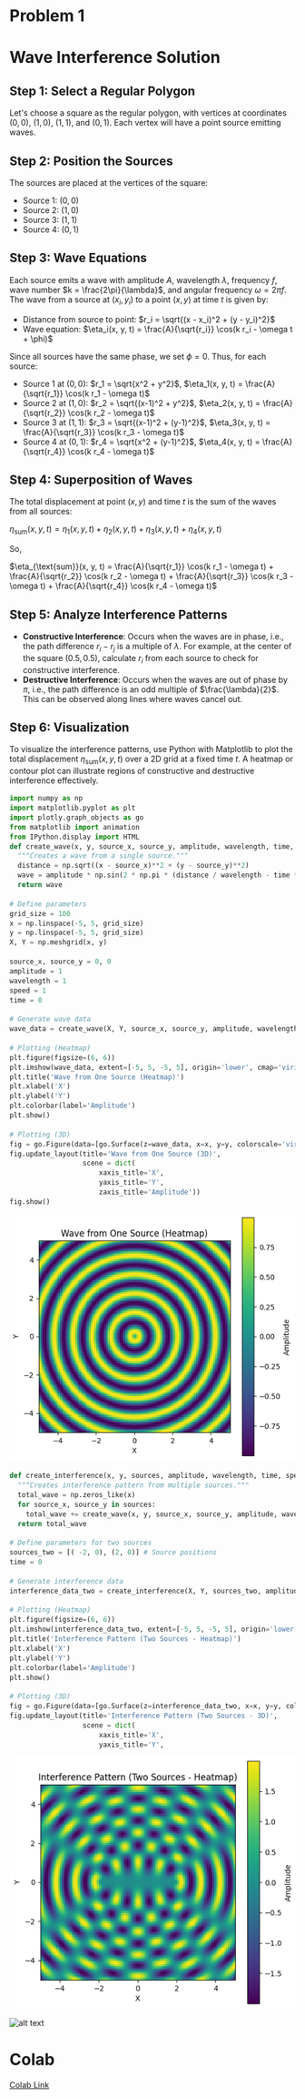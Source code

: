 # Problem 1

# Wave Interference Solution

## Step 1: Select a Regular Polygon
Let's choose a square as the regular polygon, with vertices at coordinates $(0,0)$, $(1,0)$, $(1,1)$, and $(0,1)$. Each vertex will have a point source emitting waves.

## Step 2: Position the Sources
The sources are placed at the vertices of the square:
- Source 1: $(0,0)$
- Source 2: $(1,0)$
- Source 3: $(1,1)$
- Source 4: $(0,1)$

## Step 3: Wave Equations
Each source emits a wave with amplitude $A$, wavelength $\lambda$, frequency $f$, wave number $k = \frac{2\pi}{\lambda}$, and angular frequency $\omega = 2\pi f$. The wave from a source at $(x_i, y_i)$ to a point $(x, y)$ at time $t$ is given by:

- Distance from source to point: $r_i = \sqrt{(x - x_i)^2 + (y - y_i)^2}$
- Wave equation: $\eta_i(x, y, t) = \frac{A}{\sqrt{r_i}} \cos(k r_i - \omega t + \phi)$

Since all sources have the same phase, we set $\phi = 0$. Thus, for each source:
- Source 1 at $(0,0)$: $r_1 = \sqrt{x^2 + y^2}$, $\eta_1(x, y, t) = \frac{A}{\sqrt{r_1}} \cos(k r_1 - \omega t)$
- Source 2 at $(1,0)$: $r_2 = \sqrt{(x-1)^2 + y^2}$, $\eta_2(x, y, t) = \frac{A}{\sqrt{r_2}} \cos(k r_2 - \omega t)$
- Source 3 at $(1,1)$: $r_3 = \sqrt{(x-1)^2 + (y-1)^2}$, $\eta_3(x, y, t) = \frac{A}{\sqrt{r_3}} \cos(k r_3 - \omega t)$
- Source 4 at $(0,1)$: $r_4 = \sqrt{x^2 + (y-1)^2}$, $\eta_4(x, y, t) = \frac{A}{\sqrt{r_4}} \cos(k r_4 - \omega t)$

## Step 4: Superposition of Waves
The total displacement at point $(x, y)$ and time $t$ is the sum of the waves from all sources:

$\eta_{\text{sum}}(x, y, t) = \eta_1(x, y, t) + \eta_2(x, y, t) + \eta_3(x, y, t) + \eta_4(x, y, t)$

So,

$\eta_{\text{sum}}(x, y, t) = \frac{A}{\sqrt{r_1}} \cos(k r_1 - \omega t) + \frac{A}{\sqrt{r_2}} \cos(k r_2 - \omega t) + \frac{A}{\sqrt{r_3}} \cos(k r_3 - \omega t) + \frac{A}{\sqrt{r_4}} \cos(k r_4 - \omega t)$

## Step 5: Analyze Interference Patterns
- **Constructive Interference**: Occurs when the waves are in phase, i.e., the path difference $r_i - r_j$ is a multiple of $\lambda$. For example, at the center of the square $(0.5, 0.5)$, calculate $r_i$ from each source to check for constructive interference.
- **Destructive Interference**: Occurs when the waves are out of phase by $\pi$, i.e., the path difference is an odd multiple of $\frac{\lambda}{2}$. This can be observed along lines where waves cancel out.

## Step 6: Visualization
To visualize the interference patterns, use Python with Matplotlib to plot the total displacement $\eta_{\text{sum}}(x, y, t)$ over a 2D grid at a fixed time $t$. A heatmap or contour plot can illustrate regions of constructive and destructive interference effectively.

```python
import numpy as np
import matplotlib.pyplot as plt
import plotly.graph_objects as go
from matplotlib import animation
from IPython.display import HTML
def create_wave(x, y, source_x, source_y, amplitude, wavelength, time, speed):
  """Creates a wave from a single source."""
  distance = np.sqrt((x - source_x)**2 + (y - source_y)**2)
  wave = amplitude * np.sin(2 * np.pi * (distance / wavelength - time * speed / wavelength))
  return wave

# Define parameters
grid_size = 100
x = np.linspace(-5, 5, grid_size)
y = np.linspace(-5, 5, grid_size)
X, Y = np.meshgrid(x, y)

source_x, source_y = 0, 0
amplitude = 1
wavelength = 1
speed = 1
time = 0

# Generate wave data
wave_data = create_wave(X, Y, source_x, source_y, amplitude, wavelength, time, speed)

# Plotting (Heatmap)
plt.figure(figsize=(6, 6))
plt.imshow(wave_data, extent=[-5, 5, -5, 5], origin='lower', cmap='viridis')
plt.title('Wave from One Source (Heatmap)')
plt.xlabel('X')
plt.ylabel('Y')
plt.colorbar(label='Amplitude')
plt.show()

# Plotting (3D)
fig = go.Figure(data=[go.Surface(z=wave_data, x=x, y=y, colorscale='viridis')])
fig.update_layout(title='Wave from One Source (3D)',
                  scene = dict(
                      xaxis_title='X',
                      yaxis_title='Y',
                      zaxis_title='Amplitude'))
fig.show()
```
![alt text](image.png)

```python
def create_interference(x, y, sources, amplitude, wavelength, time, speed):
  """Creates interference pattern from multiple sources."""
  total_wave = np.zeros_like(x)
  for source_x, source_y in sources:
    total_wave += create_wave(x, y, source_x, source_y, amplitude, wavelength, time, speed)
  return total_wave

# Define parameters for two sources
sources_two = [( -2, 0), (2, 0)] # Source positions
time = 0

# Generate interference data
interference_data_two = create_interference(X, Y, sources_two, amplitude, wavelength, time, speed)

# Plotting (Heatmap)
plt.figure(figsize=(6, 6))
plt.imshow(interference_data_two, extent=[-5, 5, -5, 5], origin='lower', cmap='viridis')
plt.title('Interference Pattern (Two Sources - Heatmap)')
plt.xlabel('X')
plt.ylabel('Y')
plt.colorbar(label='Amplitude')
plt.show()

# Plotting (3D)
fig = go.Figure(data=[go.Surface(z=interference_data_two, x=x, y=y, colorscale='viridis')])
fig.update_layout(title='Interference Pattern (Two Sources - 3D)',
                  scene = dict(
                      xaxis_title='X',
                      yaxis_title='Y',
```
![alt text](image-1.png)

![alt text](Unknown-1.gif)
# Colab #
[Colab Link](https://colab.research.google.com/drive/10fIBZ2KBNwB4ymA9QLGwyIqgCLgBWuNd?usp=sharing)

